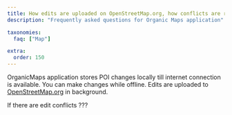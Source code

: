 ```yaml
---
title: How edits are uploaded on OpenStreetMap.org, how conflicts are resolved?
description: "Frequently asked questions for Organic Maps application"

taxonomies:
  faq: ["Map"]

extra:
  order: 150
---
```


OrganicMaps application stores POI changes locally till internet connection is available.
You can make changes while offline. Edits are uploaded to [OpenStreetMap.org](https://osm.org) in background.

If there are edit conflicts ???
